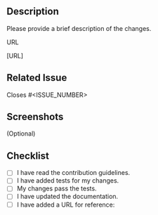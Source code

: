## Description

Please provide a brief description of the changes.

URL

[URL]


## Related Issue

Closes #<ISSUE_NUMBER>

## Screenshots

(Optional)

## Checklist

- [ ] I have read the contribution guidelines.
- [ ] I have added tests for my changes.
- [ ] My changes pass the tests.
- [ ] I have updated the documentation.
- [ ] I have added a URL for reference: <URL>